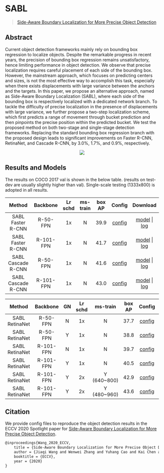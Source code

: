 # SABL

> [Side-Aware Boundary Localization for More Precise Object Detection](https://arxiv.org/abs/1912.04260)

<!-- [ALGORITHM] -->

## Abstract

Current object detection frameworks mainly rely on bounding box regression to localize objects. Despite the remarkable progress in recent years, the precision of bounding box regression remains unsatisfactory, hence limiting performance in object detection. We observe that precise localization requires careful placement of each side of the bounding box. However, the mainstream approach, which focuses on predicting centers and sizes, is not the most effective way to accomplish this task, especially when there exists displacements with large variance between the anchors and the targets. In this paper, we propose an alternative approach, named as Side-Aware Boundary Localization (SABL), where each side of the bounding box is respectively localized with a dedicated network branch. To tackle the difficulty of precise localization in the presence of displacements with large variance, we further propose a two-step localization scheme, which first predicts a range of movement through bucket prediction and then pinpoints the precise position within the predicted bucket. We test the proposed method on both two-stage and single-stage detection frameworks. Replacing the standard bounding box regression branch with the proposed design leads to significant improvements on Faster R-CNN, RetinaNet, and Cascade R-CNN, by 3.0%, 1.7%, and 0.9%, respectively.

<div align=center>
<img src="https://user-images.githubusercontent.com/40661020/143973698-3dfaea91-4415-4818-9781-5017183e7489.png"/>
</div>

## Results and Models

The results on COCO 2017 val is shown in the below table. (results on test-dev are usually slightly higher than val).
Single-scale testing (1333x800) is adopted in all results.

|       Method       | Backbone  | Lr schd | ms-train | box AP |                                                       Config                                                       |                                                                                                                                  Download                                                                                                                                   |
| :----------------: | :-------: | :-----: | :------: | :----: | :----------------------------------------------------------------------------------------------------------------: | :-------------------------------------------------------------------------------------------------------------------------------------------------------------------------------------------------------------------------------------------------------------------------: |
| SABL Faster R-CNN  | R-50-FPN  |   1x    |    N     |  39.9  |  [config](https://github.com/open-mmlab/mmdetection/blob/master/configs/sabl/sabl_faster_rcnn_r50_fpn_1x_coco.py)  |    [model](https://download.openmmlab.com/mmdetection/v2.0/sabl/sabl_faster_rcnn_r50_fpn_1x_coco/sabl_faster_rcnn_r50_fpn_1x_coco-e867595b.pth) \| [log](https://download.openmmlab.com/mmdetection/v2.0/sabl/sabl_faster_rcnn_r50_fpn_1x_coco/20200830_130324.log.json)    |
| SABL Faster R-CNN  | R-101-FPN |   1x    |    N     |  41.7  | [config](https://github.com/open-mmlab/mmdetection/blob/master/configs/sabl/sabl_faster_rcnn_r101_fpn_1x_coco.py)  |  [model](https://download.openmmlab.com/mmdetection/v2.0/sabl/sabl_faster_rcnn_r101_fpn_1x_coco/sabl_faster_rcnn_r101_fpn_1x_coco-f804c6c1.pth) \| [log](https://download.openmmlab.com/mmdetection/v2.0/sabl/sabl_faster_rcnn_r101_fpn_1x_coco/20200830_183949.log.json)   |
| SABL Cascade R-CNN | R-50-FPN  |   1x    |    N     |  41.6  | [config](https://github.com/open-mmlab/mmdetection/blob/master/configs/sabl/sabl_cascade_rcnn_r50_fpn_1x_coco.py)  |  [model](https://download.openmmlab.com/mmdetection/v2.0/sabl/sabl_cascade_rcnn_r50_fpn_1x_coco/sabl_cascade_rcnn_r50_fpn_1x_coco-e1748e5e.pth) \| [log](https://download.openmmlab.com/mmdetection/v2.0/sabl/sabl_cascade_rcnn_r50_fpn_1x_coco/20200831_033726.log.json)   |
| SABL Cascade R-CNN | R-101-FPN |   1x    |    N     |  43.0  | [config](https://github.com/open-mmlab/mmdetection/blob/master/configs/sabl/sabl_cascade_rcnn_r101_fpn_1x_coco.py) | [model](https://download.openmmlab.com/mmdetection/v2.0/sabl/sabl_cascade_rcnn_r101_fpn_1x_coco/sabl_cascade_rcnn_r101_fpn_1x_coco-2b83e87c.pth) \| [log](https://download.openmmlab.com/mmdetection/v2.0/sabl/sabl_cascade_rcnn_r101_fpn_1x_coco/20200831_141745.log.json) |

|     Method     | Backbone  | GN  | Lr schd |  ms-train   | box AP |                                                            Config                                                             |                                                                                                                                                   Download                                                                                                                                                   |
| :------------: | :-------: | :-: | :-----: | :---------: | :----: | :---------------------------------------------------------------------------------------------------------------------------: | :----------------------------------------------------------------------------------------------------------------------------------------------------------------------------------------------------------------------------------------------------------------------------------------------------------: |
| SABL RetinaNet | R-50-FPN  |  N  |   1x    |      N      |  37.7  |        [config](https://github.com/open-mmlab/mmdetection/blob/master/configs/sabl/sabl_retinanet_r50_fpn_1x_coco.py)         |                       [model](https://download.openmmlab.com/mmdetection/v2.0/sabl/sabl_retinanet_r50_fpn_1x_coco/sabl_retinanet_r50_fpn_1x_coco-6c54fd4f.pth) \| [log](https://download.openmmlab.com/mmdetection/v2.0/sabl/sabl_retinanet_r50_fpn_1x_coco/20200830_053451.log.json)                        |
| SABL RetinaNet | R-50-FPN  |  Y  |   1x    |      N      |  38.8  |       [config](https://github.com/open-mmlab/mmdetection/blob/master/configs/sabl/sabl_retinanet_r50_fpn_gn_1x_coco.py)       |                   [model](https://download.openmmlab.com/mmdetection/v2.0/sabl/sabl_retinanet_r50_fpn_gn_1x_coco/sabl_retinanet_r50_fpn_gn_1x_coco-e16dfcf1.pth) \| [log](https://download.openmmlab.com/mmdetection/v2.0/sabl/sabl_retinanet_r50_fpn_gn_1x_coco/20200831_141955.log.json)                   |
| SABL RetinaNet | R-101-FPN |  N  |   1x    |      N      |  39.7  |        [config](https://github.com/open-mmlab/mmdetection/blob/master/configs/sabl/sabl_retinanet_r101_fpn_1x_coco.py)        |                      [model](https://download.openmmlab.com/mmdetection/v2.0/sabl/sabl_retinanet_r101_fpn_1x_coco/sabl_retinanet_r101_fpn_1x_coco-42026904.pth) \| [log](https://download.openmmlab.com/mmdetection/v2.0/sabl/sabl_retinanet_r101_fpn_1x_coco/20200831_034256.log.json)                      |
| SABL RetinaNet | R-101-FPN |  Y  |   1x    |      N      |  40.5  |      [config](https://github.com/open-mmlab/mmdetection/blob/master/configs/sabl/sabl_retinanet_r101_fpn_gn_1x_coco.py)       |                 [model](https://download.openmmlab.com/mmdetection/v2.0/sabl/sabl_retinanet_r101_fpn_gn_1x_coco/sabl_retinanet_r101_fpn_gn_1x_coco-40a893e8.pth) \| [log](https://download.openmmlab.com/mmdetection/v2.0/sabl/sabl_retinanet_r101_fpn_gn_1x_coco/20200830_201422.log.json)                  |
| SABL RetinaNet | R-101-FPN |  Y  |   2x    | Y (640~800) |  42.9  | [config](https://github.com/open-mmlab/mmdetection/blob/master/configs/sabl/sabl_retinanet_r101_fpn_gn_2x_ms_640_800_coco.py) | [model](https://download.openmmlab.com/mmdetection/v2.0/sabl/sabl_retinanet_r101_fpn_gn_2x_ms_640_800_coco/sabl_retinanet_r101_fpn_gn_2x_ms_640_800_coco-1e63382c.pth) \| [log](https://download.openmmlab.com/mmdetection/v2.0/sabl/sabl_retinanet_r101_fpn_gn_2x_ms_640_800_coco/20200830_144807.log.json) |
| SABL RetinaNet | R-101-FPN |  Y  |   2x    | Y (480~960) |  43.6  | [config](https://github.com/open-mmlab/mmdetection/blob/master/configs/sabl/sabl_retinanet_r101_fpn_gn_2x_ms_480_960_coco.py) | [model](https://download.openmmlab.com/mmdetection/v2.0/sabl/sabl_retinanet_r101_fpn_gn_2x_ms_480_960_coco/sabl_retinanet_r101_fpn_gn_2x_ms_480_960_coco-5342f857.pth) \| [log](https://download.openmmlab.com/mmdetection/v2.0/sabl/sabl_retinanet_r101_fpn_gn_2x_ms_480_960_coco/20200830_164537.log.json) |

## Citation

We provide config files to reproduce the object detection results in the ECCV 2020 Spotlight paper for [Side-Aware Boundary Localization for More Precise Object Detection](https://arxiv.org/abs/1912.04260).

```latex
@inproceedings{Wang_2020_ECCV,
    title = {Side-Aware Boundary Localization for More Precise Object Detection},
    author = {Jiaqi Wang and Wenwei Zhang and Yuhang Cao and Kai Chen and Jiangmiao Pang and Tao Gong and Jianping Shi and Chen Change Loy and Dahua Lin},
    booktitle = {ECCV},
    year = {2020}
}
```
